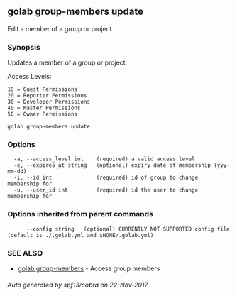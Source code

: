## golab group-members update

Edit a member of a group or project

### Synopsis


Updates a member of a group or project.

Access Levels:

	10 = Guest Permissions
	20 = Reporter Permissions
	30 = Developer Permissions
	40 = Master Permissions
	50 = Owner Permissions

```
golab group-members update
```

### Options

```
  -a, --access_level int    (required) a valid access level
  -e, --expires_at string   (optional) expiry date of membership (yyy-mm-dd)
  -i, --id int              (required) id of group to change membership for
  -u, --user_id int         (required) id the user to change membership for
```

### Options inherited from parent commands

```
      --config string   (optional) CURRENTLY NOT SUPPORTED config file (default is ./.golab.yml and $HOME/.golab.yml)
```

### SEE ALSO
* [golab group-members](golab_group-members.md)	 - Access group members

###### Auto generated by spf13/cobra on 22-Nov-2017
